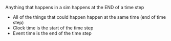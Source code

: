 Anything that happens in a sim happens at the END of a time step
- All of the things that could happen happen at the same time (end of time step)
- Clock time is the start of the time step
- Event time is the end of the time step
